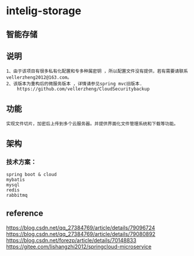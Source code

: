 # intelig-storage

##    智能存储

## 说明
    1、由于该项目有很多私有化配置和专多种属密钥 ，所以配置文件没有提供，若有需要请联系vellerzheng2012@163.com。
    2、该版本为重构后的微服务版本 ，详情请参见spring mvc旧版本. 
        https://github.com/vellerzheng/CloudSecuritybackup
## 功能
    
    实现文件切片，加密后上传到多个云服务器。并提供界面化文件管理系统和下载等功能。
    
## 架构
    
    

### 技术方案：

    spring boot & cloud 
    mybatis
    mysql
    redis
    rabbitmq
    
## reference
 https://blog.csdn.net/qq_27384769/article/details/79096724
 https://blog.csdn.net/qq_27384769/article/details/79080892
 https://blog.csdn.net/forezp/article/details/70148833
 https://gitee.com/lishangzhi2012/springcloud-microservice